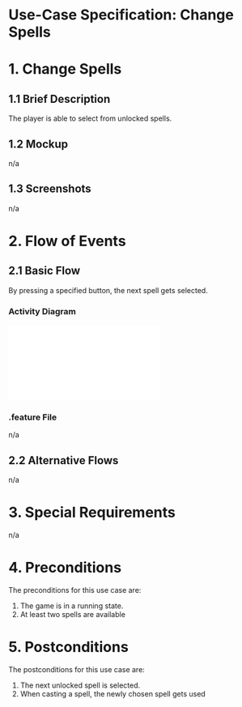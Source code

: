 # Use-Case Specification: Change Spells

# 1. Change Spells

## 1.1 Brief Description
The player is able to select from unlocked spells.

## 1.2 Mockup

n/a
## 1.3 Screenshots
n/a

# 2. Flow of Events

## 2.1 Basic Flow

By pressing a specified button, the next spell gets selected.

### Activity Diagram
![Activity Diagram](../res/activity_diagrams/change_spells.md)

### .feature File
n/a

## 2.2 Alternative Flows
n/a

# 3. Special Requirements
n/a

# 4. Preconditions
The preconditions for this use case are:
1. The game is in a running state.
2. At least two spells are available

# 5. Postconditions
The postconditions for this use case are:
1. The next unlocked spell is selected.
2. When casting a spell, the newly chosen spell gets used

